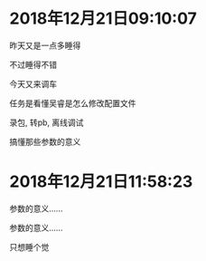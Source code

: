 # 2018年12月21日09:10:07

昨天又是一点多睡得

不过睡得不错



今天又来调车

任务是看懂吴睿是怎么修改配置文件

录包, 转pb, 离线调试

搞懂那些参数的意义



# 2018年12月21日11:58:23

参数的意义......

参数的意义......

只想睡个觉